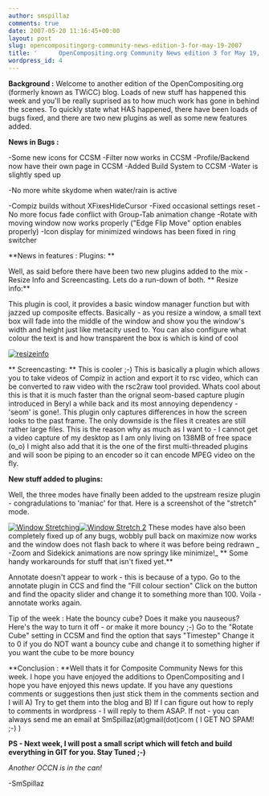 ```yaml
---
author: smspillaz
comments: true
date: 2007-05-20 11:16:45+00:00
layout: post
slug: opencompositingorg-community-news-edition-3-for-may-19-2007
title: '      OpenCompositing.org Community News edition 3 for May 19, 2007'
wordpress_id: 4
---
```


**Background :** Welcome to another edition of the OpenCompositing.org (formerly known as TWiCC) blog. Loads of new stuff has happened this week and you'll be really suprised as to how much work has gone in behind the scenes. To quickly state what HAS happened, there have been loads of bugs fixed, and there are two new plugins as well as some new features added.

**News in Bugs :**

-Some new icons for CCSM
-Filter now works in CCSM
-Profile/Backend now have their own page in CCSM
-Added Build System to CCSM
-Water is slightly sped up

-No more white skydome when water/rain is active

-Compiz builds without XFixesHideCursor
-Fixed occasional settings reset
-No more focus fade conflict with Group-Tab animation change
-Rotate with moving window now works properly ("Edge Flip Move" option enables properly)
-Icon display for minimized windows has been fixed in ring switcher

**News in features :
Plugins:      **

Well, as said before there have been two new plugins added to the mix - Resize Info and Screencasting. Lets do a run-down of both.
**  Resize info:**

This plugin is cool, it provides a basic window manager function but with jazzed up composite effects. Basically - as you resize a window, a small text box will fade into the middle of the window and show you the window's width and height just like metacity used to. You can also configure what colour the text is and how transparent the box is which is kind of cool

[![resizeinfo](http://smspillaz.files.wordpress.com/2007/05/resizeinfo.thumbnail.png)](http://smspillaz.files.wordpress.com/2007/05/resizeinfo.png)

** Screencasting: ** This is cooler ;-) This is basically a plugin which allows you to take videos of Compiz in action and export it to rsc video, which can be converted to raw video with the rsc2raw tool provided. Whats cool about this is that it is much faster than the orignal seom-based capture plugin introduced in Beryl a while back and its most annoying dependency - 'seom' is gone!. This plugin only captures differences in how the screen looks to the past frame. The only downside is the files it creates are still rather large files. This is the reason why as much as I want to - I cannot get a video capture of my desktop as I am only living on 138MB of free space (o_o)
I might also add that it is the one of the first multi-threaded plugins and will soon be piping to an encoder so it can encode MPEG video on the fly.

**New stuff added to plugins:**

Well, the three  modes have finally been added to the upstream resize plugin - congradulations to 'maniac' for that. Here is a screenshot of the "stretch" mode.

[![Window Stretching](http://smspillaz.files.wordpress.com/2007/05/stretch.thumbnail.png)](http://smspillaz.files.wordpress.com/2007/05/stretch.png)[![Window Stretch 2](http://smspillaz.files.wordpress.com/2007/05/stretch1.thumbnail.png)](http://smspillaz.files.wordpress.com/2007/05/stretch1.png)
These modes have also been completely fixed up of any bugs, wobbly pull back on maximize now works and the window does not flash back to where it was before being redrawn
_
-Zoom and Sidekick animations are now springy like minimize!_
**
Some handy workarounds for stuff that isn't fixed yet.**

Annotate doesn't appear to work - this is because of a typo. Go to the annotate plugin in CCS and find the "Fill colour section" Click on the button and find the opacity slider and change it to something more than 100. Voila - annotate works again.

Tip of the week : Hate the bouncy cube? Does it make you nauseous? Here's the way to turn it off - or make it more bouncy ;-) Go to the "Rotate Cube" setting in CCSM and find the option that says "Timestep" Change it to 0 if you do NOT want a bouncy cube and change it to something higher if you want the cube to be more bouncy

**Conclusion : **Well thats it for Composite Community News for this week. I hope you have enjoyed the additions to OpenCompositing and I hope you have enjoyed this news update. If you have any questions comments or suggestions then just stick them in the comments section and I will A) Try to get them into the blog and B) If I can figure out how to reply to comments in wordpress - I will reply to them ASAP. If not - you can always send me an email at SmSpillaz(at)gmail(dot)com ( I GET NO SPAM! ;-) )

**PS - Next week, I will post a small script which will fetch and build everything in GIT for you. Stay Tuned ;-)**

_Another OCCN is in the can!_

-SmSpillaz
